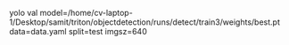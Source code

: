 yolo val model=/home/cv-laptop-1/Desktop/samit/triton/objectdetection/runs/detect/train3/weights/best.pt data=data.yaml split=test imgsz=640
